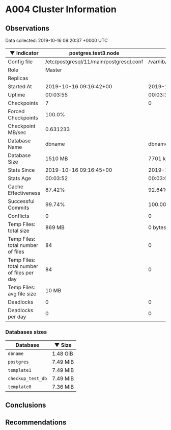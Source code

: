 # A004 Cluster Information #

## Observations ##
Data collected: 2019-10-16 09:20:37 +0000 UTC  

|&#9660;&nbsp;Indicator | postgres.test3.node | postgres.test1.node | postgres.test2.node |
|--------|-------|-------- |-------- |
|Config file |/etc/postgresql/11/main/postgresql.conf|/var/lib/postgresql/11/data1/postgresql.conf|/var/lib/postgresql/11/data2/postgresql.conf|
|Role |Master|<no value>|<no value>|
|Replicas ||<no value>|<no value>|
|Started At |2019-10-16&nbsp;09:16:42+00|2019-10-16 09:16:50+00|2019-10-16 09:16:53+00|
|Uptime |00:03:55|00:03:33|00:03:36|
|Checkpoints |7|0|0|
|Forced Checkpoints |100.0%|<no value>|<no value>|
|Checkpoint MB/sec |0.631233|<no value>|<no value>|
|Database Name |dbname|dbname|dbname|
|Database Size |1510&nbsp;MB|7701 kB|7701 kB|
|Stats Since |2019-10-16&nbsp;09:16:45+00|2019-10-16 09:17:13+00|2019-10-16 09:17:13+00|
|Stats Age |00:03:52|00:03:09|00:03:16|
|Cache Effectiveness |87.42%|92.64%|92.64%|
|Successful Commits |99.74%|100.00%|100.00%|
|Conflicts |0|0|0|
|Temp Files: total size |869&nbsp;MB|0 bytes|0 bytes|
|Temp Files: total number of files |84|0|0|
|Temp Files: total number of files per day |84|0|0|
|Temp Files: avg file size |10&nbsp;MB|<no value>|<no value>|
|Deadlocks |0|0|0|
|Deadlocks per day |0|0|0|


### Databases sizes ###

| Database | &#9660;&nbsp;Size |
|----------|--------|
| `dbname` | 1.48&nbsp;GiB |
| `postgres` | 7.49&nbsp;MiB |
| `template1` | 7.49&nbsp;MiB |
| `checkup_test_db` | 7.49&nbsp;MiB |
| `template0` | 7.36&nbsp;MiB |


## Conclusions ##


## Recommendations ##

